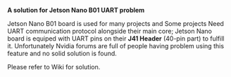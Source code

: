 **A solution for Jetson Nano B01 UART problem**

Jetson Nano B01 board is used for many projects and Some projects Need UART communication protocol alongside their main core; Jetson Nano board is equiped with UART pins on their **J41 Header** (40-pin part) to fulfill it. Unfortunately Nvidia forums are full of people having problem using this feature and no solid solution is found.

Please refer to Wiki for solution.

